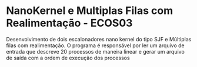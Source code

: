 # NanoKernel e Multiplas Filas com Realimentação - ECOS03
Desenvolvimento de dois escalonadores nano kernel do tipo SJF e Múltiplas filas com realimentação. O programa é responsável por ler um arquivo de entrada que descreve 20 processos de maneira linear e gerar um arquivo de saída com a ordem de execução dos processos

